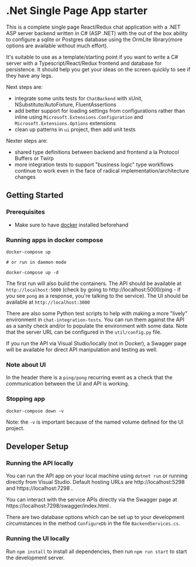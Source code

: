 # .Net Single Page App starter

This is a complete single page React/Redux chat application with a .NET ASP server backend written in C# (ASP .NET) with the out of the box ability to configure a sqlite or Postgres database using the OrmLite library(more options are available without much effort).

It's suitable to use as a template/starting point if you want to write a C# server with a Typescript/React/Redux frontend and database for persistence. It should help you get your ideas on the screen quickly to see if they have any legs.

Next steps are:
* integrate some units tests for `ChatBackend` with xUnit, NSubstitute/AutoFixture, FluentAssertions
* add better support for loading settings from configurations rather than inline using `Microsoft.Extensions.Configuration` and `Microsoft.Extensions.Options` extensions
* clean up patterns in `ui` project, then add unit tests

Nexter steps are:
* shared type definitions between backend and frontend a la Protocol Buffers or Twirp
* more integration tests to support "business logic" type workflows continue to work even in the face of radical implementation/architecture changes


## Getting Started

### Prerequisites

- Make sure to have [docker](https://docs.docker.com/get-docker/) installed beforehand


### Running apps in docker compose

```shell
docker-compose up

# or run in daemon mode

docker-compose up -d
```

The first run will also build the containers.
The API should be available at `http://localhost:5000` (check by going to http://localhost:5000/ping - if you see `pong` as a response, you're talking to the service).
The UI should be available at `http://localhost:3000`

There are also some Python test scripts to help with making a more "lively" environment in `chat-integration-tests`. You can run them against the API as a sanity check and/or to populate the environment with some data. Note that the server URL can be configured in the `util/config.py` file.

If you run the API via Visual Studio/locally (not in Docker), a Swagger page will be available for direct API manipulation and testing as well.


### Note about UI

In the header there is a `ping/pong` recurring event as a check that the communication between the UI and API is working.

### Stopping app
```shell
docker-compose down -v
```
Note: the `-v` is important because of the named volume defined for the UI project.


## Developer Setup

### Running the API locally
You can run the API app on your local machine using `dotnet run` or running directly from Visual Studio. Default hosting URLs are http://localhost:5298 and https://localhost:7298 .

You can interact with the service APIs directly via the Swagger page at https://localhost:7298/swagger/index.html .

There are two database options which can be set up to your development circumstances in the method `ConfigureDb` in the file `BackendServices.cs`.


### Running the UI locally
Run `npm install` to install all dependencies, then run `npm run start` to start the development server.
